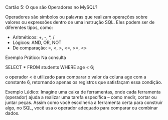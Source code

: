 Cartão 5: O que são Operadores no MySQL?

Operadores são símbolos ou palavras que realizam operações sobre valores ou expressões dentro de uma instrução SQL. Eles podem ser de diferentes tipos, como:

- Aritméticos: +, -, *, /
- Lógicos: AND, OR, NOT
- De comparação: =, <, >, <=, >=, <>
  
Exemplo Prático:
Na consulta

SELECT * FROM students WHERE age < 6;

o operador < é utilizado para comparar o valor da coluna age com a constante 6, retornando apenas os registros que satisfaçam essa condição.

Exemplo Lúdico:
Imagine uma caixa de ferramentas, onde cada ferramenta (operador) ajuda a realizar uma tarefa específica – como medir, cortar ou juntar peças. Assim como você escolheria a ferramenta certa para construir algo, no SQL, você usa o operador adequado para comparar ou combinar dados.


